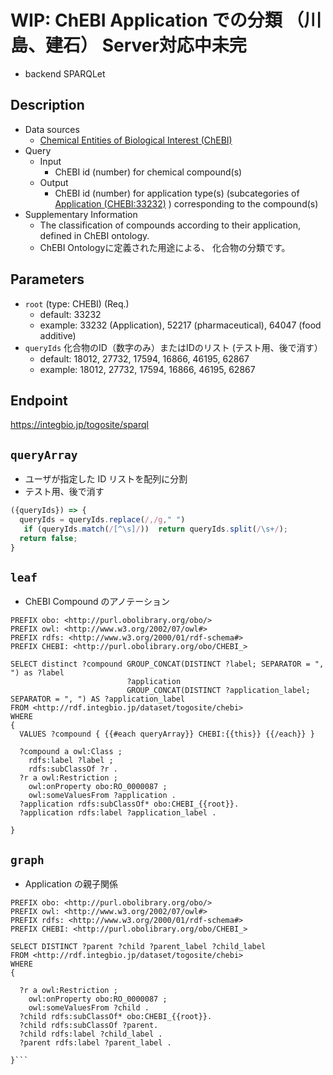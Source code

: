 # WIP: ChEBI Application での分類 （川島、建石） Server対応中未完

- backend SPARQLet

## Description

- Data sources
    -  [Chemical Entities of Biological Interest (ChEBI) ](https://www.ebi.ac.uk/chebi/) 
- Query
    - Input
        - ChEBI id (number) for chemical compound(s)
    - Output
        -  ChEBI id (number) for application type(s) (subcategories of [Application (CHEBI:33232)](https://www.ebi.ac.uk/chebi/searchId.do?chebiId=CHEBI:33232) ) corresponding to the compound(s)
- Supplementary Information
	-  The classification of compounds according to their application, defined in ChEBI ontology.
	- ChEBI Ontologyに定義された用途による、	化合物の分類です。

## Parameters

* `root` (type: CHEBI) (Req.)
  * default: 33232
  * example: 33232 (Application), 52217 (pharmaceutical), 64047 (food additive)
* `queryIds` 化合物のID（数字のみ）またはIDのリスト (テスト用、後で消す）
  * default: 18012, 27732, 17594, 16866, 46195, 62867
  * example: 18012, 27732, 17594, 16866, 46195, 62867     

## Endpoint
https://integbio.jp/togosite/sparql

## `queryArray`
- ユーザが指定した ID リストを配列に分割
- テスト用、後で消す

```javascript
({queryIds}) => {
  queryIds = queryIds.replace(/,/g," ")
   if (queryIds.match(/[^\s]/))  return queryIds.split(/\s+/);
  return false;
}
```




## `leaf`
- ChEBI Compound  のアノテーション
```sparql
PREFIX obo: <http://purl.obolibrary.org/obo/>
PREFIX owl: <http://www.w3.org/2002/07/owl#>
PREFIX rdfs: <http://www.w3.org/2000/01/rdf-schema#>
PREFIX CHEBI: <http://purl.obolibrary.org/obo/CHEBI_>

SELECT distinct ?compound GROUP_CONCAT(DISTINCT ?label; SEPARATOR = ", ") as ?label 
                          ?application                                      
                          GROUP_CONCAT(DISTINCT ?application_label; SEPARATOR = ", ") AS ?application_label
FROM <http://rdf.integbio.jp/dataset/togosite/chebi>
WHERE 
{
  VALUES ?compound { {{#each queryArray}} CHEBI:{{this}} {{/each}} }
      
  ?compound a owl:Class ;
    rdfs:label ?label ;
    rdfs:subClassOf ?r .
  ?r a owl:Restriction ;
    owl:onProperty obo:RO_0000087 ;
    owl:someValuesFrom ?application .
  ?application rdfs:subClassOf* obo:CHEBI_{{root}}.  
  ?application rdfs:label ?application_label .
  
}
```

## `graph`
- Application の親子関係
```sparql
PREFIX obo: <http://purl.obolibrary.org/obo/>
PREFIX owl: <http://www.w3.org/2002/07/owl#>
PREFIX rdfs: <http://www.w3.org/2000/01/rdf-schema#>
PREFIX CHEBI: <http://purl.obolibrary.org/obo/CHEBI_>

SELECT DISTINCT ?parent ?child ?parent_label ?child_label
FROM <http://rdf.integbio.jp/dataset/togosite/chebi>
WHERE 
{
      
  ?r a owl:Restriction ;
    owl:onProperty obo:RO_0000087 ;
    owl:someValuesFrom ?child .
  ?child rdfs:subClassOf* obo:CHEBI_{{root}}.
  ?child rdfs:subClassOf ?parent.
  ?child rdfs:label ?child_label .
  ?parent rdfs:label ?parent_label .
  
}```

